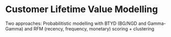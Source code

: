 # Customer Lifetime Value Modelling

Two approaches: Probabilitistic modelling with BTYD (BG/NGD and Gamma-Gamma) and RFM (recency, frequency, monetary) scoring + clustering
